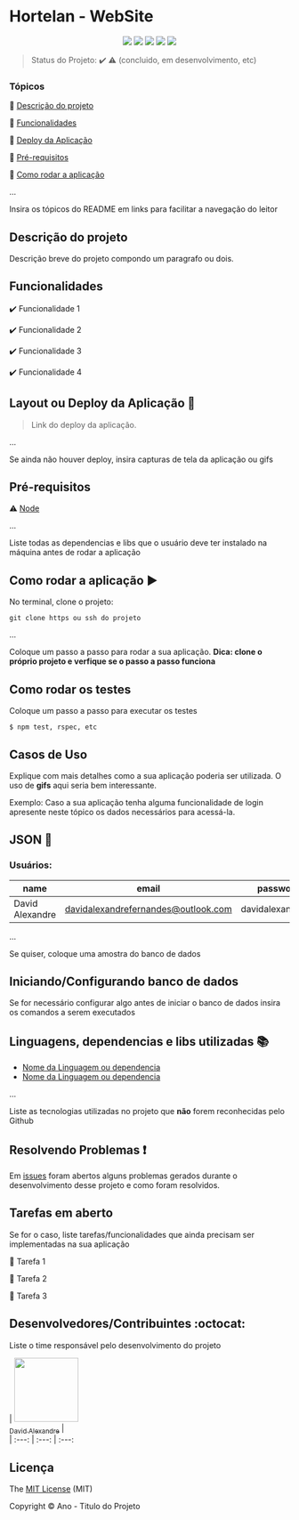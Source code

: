 <h1>Hortelan - WebSite</h1> 

<p align="center">
  <img src="https://img.shields.io/static/v1?label=react&message=application&color=blue&style=for-the-badge&logo=react"/>

  <img src="https://img.shields.io/static/v1?label=nextjs&message=application&color=blue&style=for-the-badge&logo=nextjs"/>

  <img src="http://img.shields.io/static/v1?label=License&message=MIT&color=green&style=for-the-badge"/>
 
  <img src="http://img.shields.io/static/v1?label=TESTES&message=%3E100&color=GREEN&style=for-the-badge"/>
  
   <img src="http://img.shields.io/static/v1?label=STATUS&message=CONCLUIDO&color=GREEN&style=for-the-badge"/>

</p>

> Status do Projeto: :heavy_check_mark: :warning: (concluido, em desenvolvimento, etc)

### Tópicos 

:small_blue_diamond: [Descrição do projeto](#descrição-do-projeto)

:small_blue_diamond: [Funcionalidades](#funcionalidades)

:small_blue_diamond: [Deploy da Aplicação](#deploy-da-aplicação-dash)

:small_blue_diamond: [Pré-requisitos](#pré-requisitos)

:small_blue_diamond: [Como rodar a aplicação](#como-rodar-a-aplicação-arrow_forward)

... 

Insira os tópicos do README em links para facilitar a navegação do leitor

## Descrição do projeto 

<p align="justify">
  Descrição breve do projeto compondo um paragrafo ou dois. 
</p>

## Funcionalidades

:heavy_check_mark: Funcionalidade 1  

:heavy_check_mark: Funcionalidade 2  

:heavy_check_mark: Funcionalidade 3  

:heavy_check_mark: Funcionalidade 4  

## Layout ou Deploy da Aplicação :dash:

> Link do deploy da aplicação. 

... 

Se ainda não houver deploy, insira capturas de tela da aplicação ou gifs

## Pré-requisitos

:warning: [Node](https://nodejs.org/en/download/)

...

Liste todas as dependencias e libs que o usuário deve ter instalado na máquina antes de rodar a aplicação 

## Como rodar a aplicação :arrow_forward:

No terminal, clone o projeto: 

```
git clone https ou ssh do projeto
```

... 

Coloque um passo a passo para rodar a sua aplicação. **Dica: clone o próprio projeto e verfique se o passo a passo funciona**

## Como rodar os testes

Coloque um passo a passo para executar os testes

```
$ npm test, rspec, etc 
```

## Casos de Uso

Explique com mais detalhes como a sua aplicação poderia ser utilizada. O uso de **gifs** aqui seria bem interessante. 

Exemplo: Caso a sua aplicação tenha alguma funcionalidade de login apresente neste tópico os dados necessários para acessá-la.

## JSON :floppy_disk:

### Usuários: 

|name|email|password|token|avatar|
| -------- |-------- |-------- |-------- |-------- |
|David Alexandre|davidalexandrefernandes@outlook.com|davidalexandre93|true|https://avatars.githubusercontent.com/u/38826514?s=400&u=8c88ded33bb7f95ac76772a892ba2ffebc6bb120&v=4|

... 

Se quiser, coloque uma amostra do banco de dados 

## Iniciando/Configurando banco de dados

Se for necessário configurar algo antes de iniciar o banco de dados insira os comandos a serem executados 

## Linguagens, dependencias e libs utilizadas :books:

- [Nome da Linguagem ou dependencia](link)
- [Nome da Linguagem ou dependencia](link)

...

Liste as tecnologias utilizadas no projeto que **não** forem reconhecidas pelo Github 

## Resolvendo Problemas :exclamation:

Em [issues]() foram abertos alguns problemas gerados durante o desenvolvimento desse projeto e como foram resolvidos. 

## Tarefas em aberto

Se for o caso, liste tarefas/funcionalidades que ainda precisam ser implementadas na sua aplicação

:memo: Tarefa 1 

:memo: Tarefa 2 

:memo: Tarefa 3 

## Desenvolvedores/Contribuintes :octocat:

Liste o time responsável pelo desenvolvimento do projeto

| [<img src="https://avatars.githubusercontent.com/u/38826514?s=400&u=8c88ded33bb7f95ac76772a892ba2ffebc6bb120&v=4" width=115><br><sub>David Alexandre</sub>](https://github.com/DavidAlexandre93/) |  
| :---: | :---: | :---: 

## Licença 

The [MIT License]() (MIT)

Copyright :copyright: Ano - Titulo do Projeto
